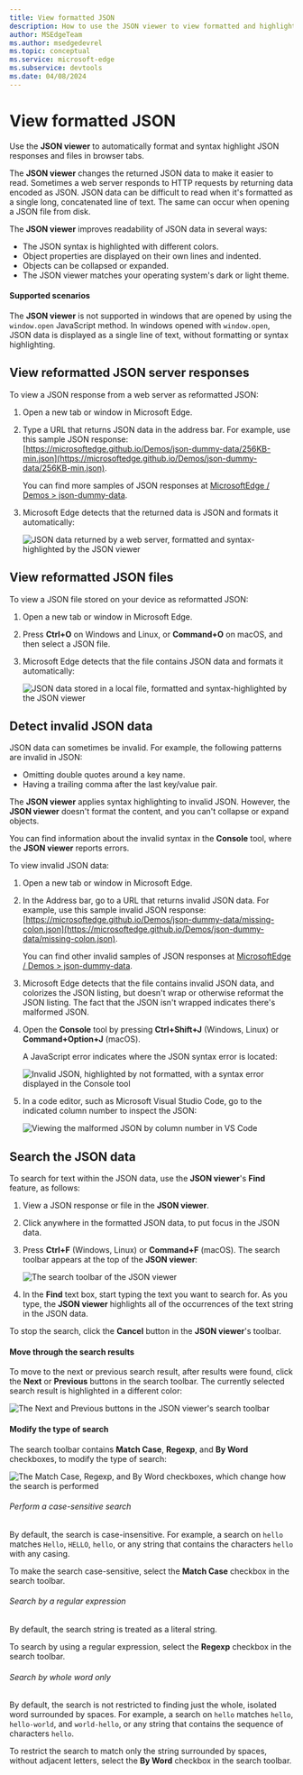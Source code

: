 ```yaml
---
title: View formatted JSON
description: How to use the JSON viewer to view formatted and highlighted JSON responses in a browser tab.
author: MSEdgeTeam
ms.author: msedgedevrel
ms.topic: conceptual
ms.service: microsoft-edge
ms.subservice: devtools
ms.date: 04/08/2024
---
```

# View formatted JSON

Use the **JSON viewer** to automatically format and syntax highlight JSON responses and files in browser tabs.

The **JSON viewer** changes the returned JSON data to make it easier to read. Sometimes a web server responds to HTTP requests by returning data encoded as JSON.  JSON data can be difficult to read when it's formatted as a single long, concatenated line of text. The same can occur when opening a JSON file from disk.

The **JSON viewer** improves readability of JSON data in several ways:

*  The JSON syntax is highlighted with different colors.
*  Object properties are displayed on their own lines and indented.
*  Objects can be collapsed or expanded.
*  The JSON viewer matches your operating system's dark or light theme.


#### Supported scenarios

The **JSON viewer** is not supported in windows that are opened by using the `window.open` JavaScript method. In windows opened with `window.open`, JSON data is displayed as a single line of text, without formatting or syntax highlighting.


<!-- ====================================================================== -->
## View reformatted JSON server responses

To view a JSON response from a web server as reformatted JSON:

1. Open a new tab or window in Microsoft Edge.

1. Type a URL that returns JSON data in the address bar. For example, use this sample JSON response: [https://microsoftedge.github.io/Demos/json-dummy-data/256KB-min.json](https://microsoftedge.github.io/Demos/json-dummy-data/256KB-min.json).

   You can find more samples of JSON responses at [MicrosoftEdge / Demos > json-dummy-data](https://microsoftedge.github.io/Demos/json-dummy-data/).

1. Microsoft Edge detects that the returned data is JSON and formats it automatically:

   ![JSON data returned by a web server, formatted and syntax-highlighted by the JSON viewer](./json-viewer-images/json-response.png)


<!-- ====================================================================== -->
## View reformatted JSON files

To view a JSON file stored on your device as reformatted JSON:

1. Open a new tab or window in Microsoft Edge.

1. Press **Ctrl+O** on Windows and Linux, or **Command+O** on macOS, and then select a JSON file.

1. Microsoft Edge detects that the file contains JSON data and formats it automatically:

   ![JSON data stored in a local file, formatted and syntax-highlighted by the JSON viewer](./json-viewer-images/json-file.png)


<!-- ====================================================================== -->
## Detect invalid JSON data

JSON data can sometimes be invalid. For example, the following patterns are invalid in JSON:

*  Omitting double quotes around a key name.
*  Having a trailing comma after the last key/value pair.

The **JSON viewer** applies syntax highlighting to invalid JSON. However, the **JSON viewer** doesn't format the content, and you can't collapse or expand objects.

You can find information about the invalid syntax in the **Console** tool, where the **JSON viewer** reports errors.

To view invalid JSON data:

1. Open a new tab or window in Microsoft Edge.

1. In the Address bar, go to a URL that returns invalid JSON data.  For example, use this sample invalid JSON response: [https://microsoftedge.github.io/Demos/json-dummy-data/missing-colon.json](https://microsoftedge.github.io/Demos/json-dummy-data/missing-colon.json).

   You can find other invalid samples of JSON responses at [MicrosoftEdge / Demos > json-dummy-data](https://microsoftedge.github.io/Demos/json-dummy-data/#invalid-json).

1. Microsoft Edge detects that the file contains invalid JSON data, and colorizes the JSON listing, but doesn't wrap or otherwise reformat the JSON listing.  The fact that the JSON isn't wrapped indicates there's malformed JSON.

1. Open the **Console** tool by pressing **Ctrl+Shift+J** (Windows, Linux) or **Command+Option+J** (macOS).

   A JavaScript error indicates where the JSON syntax error is located:

   ![Invalid JSON, highlighted by not formatted, with a syntax error displayed in the Console tool](./json-viewer-images/invalid-json.png)

1. In a code editor, such as Microsoft Visual Studio Code, go to the indicated column number to inspect the JSON:

   ![Viewing the malformed JSON by column number in VS Code](./json-viewer-images/column-number.png)


<!-- ====================================================================== -->
## Search the JSON data

To search for text within the JSON data, use the **JSON viewer**'s **Find** feature, as follows:

1. View a JSON response or file in the **JSON viewer**.

1. Click anywhere in the formatted JSON data, to put focus in the JSON data.

1. Press **Ctrl+F** (Windows, Linux) or **Command+F** (macOS). The search toolbar appears at the top of the **JSON viewer**:
  
   ![The search toolbar of the JSON viewer](./json-viewer-images/search.png)

1. In the **Find** text box, start typing the text you want to search for.  As you type, the **JSON viewer** highlights all of the occurrences of the text string in the JSON data.

To stop the search, click the **Cancel** button in the **JSON viewer**'s toolbar.


<!-- ------------------------------ -->
#### Move through the search results

To move to the next or previous search result, after results were found, click the **Next** or **Previous** buttons in the search toolbar.  The currently selected search result is highlighted in a different color:

![The Next and Previous buttons in the JSON viewer's search toolbar](./json-viewer-images/search-move.png)


<!-- ------------------------------ -->
#### Modify the type of search

The search toolbar contains **Match Case**, **Regexp**, and **By Word** checkboxes, to modify the type of search:

![The Match Case, Regexp, and By Word checkboxes, which change how the search is performed](./json-viewer-images/search-modes.png)


<!-- ---------- -->
###### Perform a case-sensitive search

By default, the search is case-insensitive.  For example, a search on `hello` matches `Hello`, `HELLO`, `hello`, or any string that contains the characters `hello` with any casing.

To make the search case-sensitive, select the **Match Case** checkbox in the search toolbar.


<!-- ---------- -->
###### Search by a regular expression

By default, the search string is treated as a literal string.

To search by using a regular expression, select the **Regexp** checkbox in the search toolbar.


<!-- ---------- -->
###### Search by whole word only

By default, the search is not restricted to finding just the whole, isolated word surrounded by spaces.  For example, a search on `hello` matches `hello`, `hello-world`, and `world-hello`, or any string that contains the sequence of characters `hello`.

To restrict the search to match only the string surrounded by spaces, without adjacent letters, select the **By Word** checkbox in the search toolbar.
